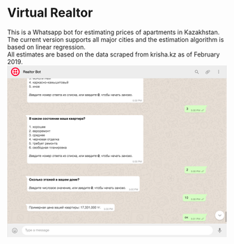 # Virtual Realtor
This is a Whatsapp bot for estimating prices of apartments in Kazakhstan.\
The current version supports all major cities and the estimation algorithm is based on linear regression.
\
All estimates are based on the data scraped from krisha.kz as of February 2019.\
![Virtual Realtor](realtorbot_screenshot.png)
